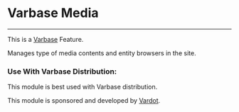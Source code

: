 # Varbase Media
---

This is a [Varbase](https://www.drupal.org/project/varbase) Feature.

Manages type of media contents and entity browsers in the site.

### Use With Varbase Distribution:
This module is best used with Varbase distribution.

This module is sponsored and developed by [Vardot](https://www.drupal.org/vardot).